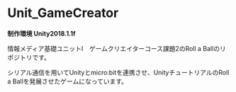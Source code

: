 # Unit_GameCreator
**制作環境 Unity2018.1.1f**

情報メディア基礎ユニットⅠ　ゲームクリエイターコース課題2のRoll a Ballのリポジトリです。

シリアル通信を用いてUnityとmicro:bitを連携させ、UnityチュートリアルのRoll a Ballを発展させたゲームになっています。


